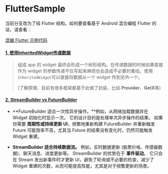 # FlutterSample

当前分支改为了纯 Flutter 结构，如何要查看基于 Android 混合编程 Flutter 的话，请查看：

[混编 Flutter 示例代码](https://github.com/zhanzengyu/FlutterSamples/tree/mixed_master)

#### [1. 使用InheritedWidget传递数据](./lib/InheritedWidget)

> 组成 app 的 widget 最终会形成一个树形结构。在传递数据的时候如果直接作为 widget 的参数传递不仅写起来麻烦也会造成不必要的重绘。使用`InheritedWidget`可以直接将数据从一个 widget 传到另外一个。
>
> (了解原理，目前有很多框架都基于此做了封装，比如 **Provider**、**GetX**等)

#### [2. StreamBuilder vs FutureBuilder](./lib/Builder)

- **FutureBuilder 适合一次性异步操作。**例如，从网络加载数据并在 Widget 初始化时显示一次。 它的设计目的是处理单次异步操作的结果。 如果你需要 **周期性或持续更新 UI**，频繁地重新构建 FutureBuilder 并重新触发 Future 可能效率不高，尤其当 Future 的结果没有变化时，仍然可能触发 Widget 重建。

- **StreamBuilder 适合持续数据流。** 例如，实时数据更新 (股票价格、传感器数据)、聊天消息、进度更新等。 StreamBuilder 的优势在于 **事件驱动**。 它只会在 Stream 发出新事件时才更新 UI，避免了轮询或不必要的检查，减少了 Widget 重建的次数，从而可能提高性能，尤其是对于频繁更新的场景。
